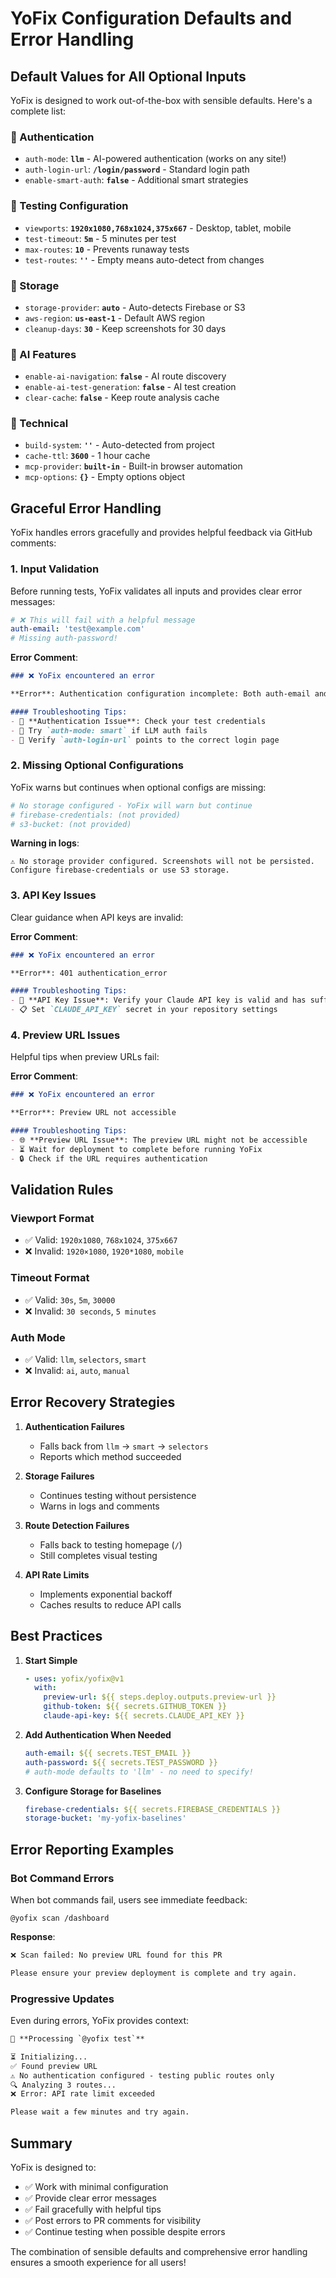 # YoFix Configuration Defaults and Error Handling

## Default Values for All Optional Inputs

YoFix is designed to work out-of-the-box with sensible defaults. Here's a complete list:

### 🔐 Authentication
- `auth-mode`: **`llm`** - AI-powered authentication (works on any site!)
- `auth-login-url`: **`/login/password`** - Standard login path
- `enable-smart-auth`: **`false`** - Additional smart strategies

### 📱 Testing Configuration
- `viewports`: **`1920x1080,768x1024,375x667`** - Desktop, tablet, mobile
- `test-timeout`: **`5m`** - 5 minutes per test
- `max-routes`: **`10`** - Prevents runaway tests
- `test-routes`: **`''`** - Empty means auto-detect from changes

### 💾 Storage
- `storage-provider`: **`auto`** - Auto-detects Firebase or S3
- `aws-region`: **`us-east-1`** - Default AWS region
- `cleanup-days`: **`30`** - Keep screenshots for 30 days

### 🤖 AI Features
- `enable-ai-navigation`: **`false`** - AI route discovery
- `enable-ai-test-generation`: **`false`** - AI test creation
- `clear-cache`: **`false`** - Keep route analysis cache

### 🔧 Technical
- `build-system`: **`''`** - Auto-detected from project
- `cache-ttl`: **`3600`** - 1 hour cache
- `mcp-provider`: **`built-in`** - Built-in browser automation
- `mcp-options`: **`{}`** - Empty options object

## Graceful Error Handling

YoFix handles errors gracefully and provides helpful feedback via GitHub comments:

### 1. **Input Validation**
Before running tests, YoFix validates all inputs and provides clear error messages:

```yaml
# ❌ This will fail with a helpful message
auth-email: 'test@example.com'
# Missing auth-password!
```

**Error Comment**:
```markdown
### ❌ YoFix encountered an error

**Error**: Authentication configuration incomplete: Both auth-email and auth-password must be provided together

#### Troubleshooting Tips:
- 🔐 **Authentication Issue**: Check your test credentials
- 🤖 Try `auth-mode: smart` if LLM auth fails
- 📍 Verify `auth-login-url` points to the correct login page
```

### 2. **Missing Optional Configurations**
YoFix warns but continues when optional configs are missing:

```yaml
# No storage configured - YoFix will warn but continue
# firebase-credentials: (not provided)
# s3-bucket: (not provided)
```

**Warning in logs**:
```
⚠️ No storage provider configured. Screenshots will not be persisted. Configure firebase-credentials or use S3 storage.
```

### 3. **API Key Issues**
Clear guidance when API keys are invalid:

**Error Comment**:
```markdown
### ❌ YoFix encountered an error

**Error**: 401 authentication_error

#### Troubleshooting Tips:
- 🔑 **API Key Issue**: Verify your Claude API key is valid and has sufficient credits
- 📋 Set `CLAUDE_API_KEY` secret in your repository settings
```

### 4. **Preview URL Issues**
Helpful tips when preview URLs fail:

**Error Comment**:
```markdown
### ❌ YoFix encountered an error

**Error**: Preview URL not accessible

#### Troubleshooting Tips:
- 🌐 **Preview URL Issue**: The preview URL might not be accessible
- ⏳ Wait for deployment to complete before running YoFix
- 🔒 Check if the URL requires authentication
```

## Validation Rules

### Viewport Format
- ✅ Valid: `1920x1080`, `768x1024`, `375x667`
- ❌ Invalid: `1920×1080`, `1920*1080`, `mobile`

### Timeout Format
- ✅ Valid: `30s`, `5m`, `30000`
- ❌ Invalid: `30 seconds`, `5 minutes`

### Auth Mode
- ✅ Valid: `llm`, `selectors`, `smart`
- ❌ Invalid: `ai`, `auto`, `manual`

## Error Recovery Strategies

1. **Authentication Failures**
   - Falls back from `llm` → `smart` → `selectors`
   - Reports which method succeeded

2. **Storage Failures**
   - Continues testing without persistence
   - Warns in logs and comments

3. **Route Detection Failures**
   - Falls back to testing homepage (`/`)
   - Still completes visual testing

4. **API Rate Limits**
   - Implements exponential backoff
   - Caches results to reduce API calls

## Best Practices

1. **Start Simple**
   ```yaml
   - uses: yofix/yofix@v1
     with:
       preview-url: ${{ steps.deploy.outputs.preview-url }}
       github-token: ${{ secrets.GITHUB_TOKEN }}
       claude-api-key: ${{ secrets.CLAUDE_API_KEY }}
   ```

2. **Add Authentication When Needed**
   ```yaml
   auth-email: ${{ secrets.TEST_EMAIL }}
   auth-password: ${{ secrets.TEST_PASSWORD }}
   # auth-mode defaults to 'llm' - no need to specify!
   ```

3. **Configure Storage for Baselines**
   ```yaml
   firebase-credentials: ${{ secrets.FIREBASE_CREDENTIALS }}
   storage-bucket: 'my-yofix-baselines'
   ```

## Error Reporting Examples

### Bot Command Errors
When bot commands fail, users see immediate feedback:

```
@yofix scan /dashboard
```

**Response**:
```markdown
❌ Scan failed: No preview URL found for this PR

Please ensure your preview deployment is complete and try again.
```

### Progressive Updates
Even during errors, YoFix provides context:

```markdown
🔄 **Processing `@yofix test`**

⏳ Initializing...
✅ Found preview URL
⚠️ No authentication configured - testing public routes only
🔍 Analyzing 3 routes...
❌ Error: API rate limit exceeded

Please wait a few minutes and try again.
```

## Summary

YoFix is designed to:
- ✅ Work with minimal configuration
- ✅ Provide clear error messages
- ✅ Fail gracefully with helpful tips
- ✅ Post errors to PR comments for visibility
- ✅ Continue testing when possible despite errors

The combination of sensible defaults and comprehensive error handling ensures a smooth experience for all users!